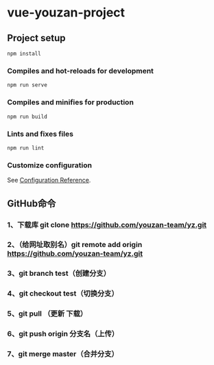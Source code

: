 # vue-youzan-project

## Project setup
```
npm install
```

### Compiles and hot-reloads for development
```
npm run serve
```

### Compiles and minifies for production
```
npm run build
```

### Lints and fixes files
```
npm run lint
```

### Customize configuration
See [Configuration Reference](https://cli.vuejs.org/config/).

## GitHub命令

### 1、下载库 git clone https://github.com/youzan-team/yz.git

### 2、（给网址取别名）git remote add origin https://github.com/youzan-team/yz.git

### 3、git branch test（创建分支）

### 4、git checkout test（切换分支）

### 5、git pull （更新 下载）

### 6、git push origin 分支名（上传）

### 7、git merge master（合并分支）




